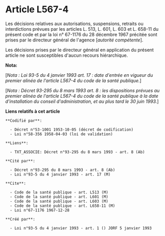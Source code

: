 # Article L567-4

Les décisions relatives aux autorisations, suspensions, retraits ou interdictions prévues par les articles L. 513, L. 601, L.
603 et L. 658-11 du présent code et par la loi n° 67-1176 du 28 décembre 1967 précitée sont prises par le directeur général
de l'agence [*autorité compétente*].

Les décisions prises par le directeur général en application du présent article ne sont susceptibles d'aucun recours
hiérarchique.

**Nota:**

[*Nota : Loi 93-5 du 4 janvier 1993 art. 17 : date d'entrée en vigueur du premier alinéa de l'article L567-4 du code de la
santé publique.*]

[*Nota : Décret 93-295 du 8 mars 1993 art. 8 : les dispositions prévues au premier alinéa de l'article L567-4 du code de la
santé publique à la date d'installation du conseil d'administration, et au plus tard le 30 juin 1993.*]

**Liens relatifs à cet article**

	**Codifié par**:

	  - Décret n°53-1001 1953-10-05 (décret de codification)
	  - Loi n°58-356 1958-04-03 (loi de validation)

	**Liens**:

	  - TXT_ASSOCIE: Décret n°93-295 du 8 mars 1993 - art. 8 (Ab)

	**Cité par**:

	  - Décret n°93-295 du 8 mars 1993 - art. 8 (Ab)
	  - Loi n°93-5 du 4 janvier 1993 - art. 17 (M)

	**Cite**:

	  - Code de la santé publique - art. L513 (M)
	  - Code de la santé publique - art. L601 (M)
	  - Code de la santé publique - art. L603 (M)
	  - Code de la santé publique - art. L658-11 (M)
	  - Loi n°67-1176 1967-12-28

	**Créé par**:

	  - Loi n°93-5 du 4 janvier 1993 - art. 1 () JORF 5 janvier 1993
